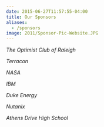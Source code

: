 ```yaml
---
date: 2015-06-27T11:57:55-04:00
title: Our Sponsors
aliases:
  - /sponsors
image: 2011/Sponsor-Pic-Website.JPG
---
```


*The Optimist Club of Raleigh*

*Terracon*

*NASA*

*IBM*

*Duke Energy*

*Nutanix*

*Athens Drive High School*
